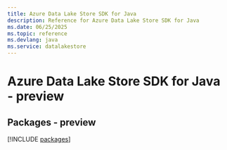 ```yaml
---
title: Azure Data Lake Store SDK for Java
description: Reference for Azure Data Lake Store SDK for Java
ms.date: 06/25/2025
ms.topic: reference
ms.devlang: java
ms.service: datalakestore
---
```

# Azure Data Lake Store SDK for Java - preview
## Packages - preview
[!INCLUDE [packages](data-lake-store-index.md)]
